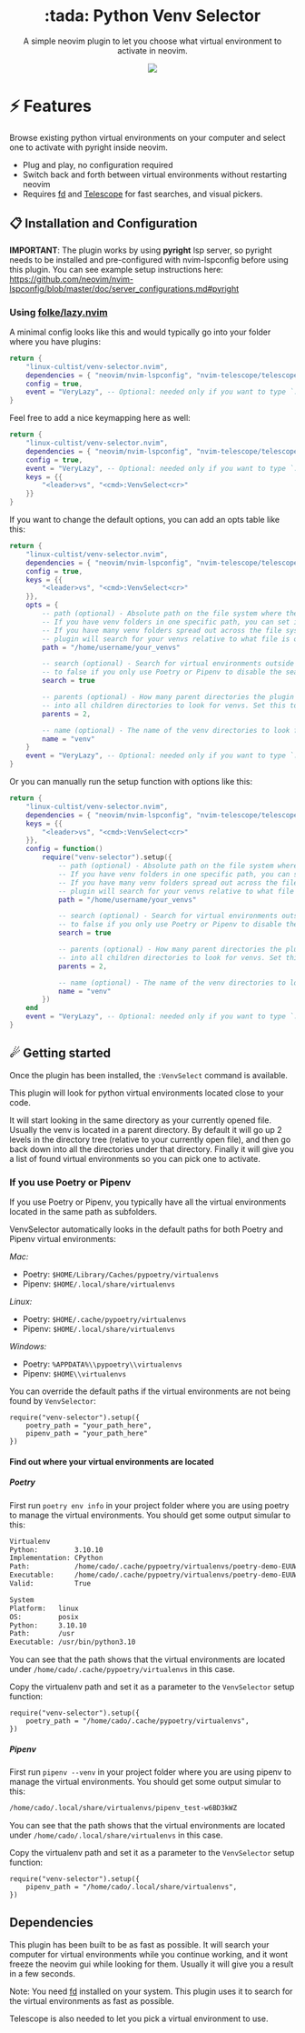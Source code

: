 <p align="center">
  <h1 align="center">:tada: Python Venv Selector</h2>
</p>

<p align="center">
	A simple neovim plugin to let you choose what virtual environment to activate in neovim.
</p>

<p align="center">
    <img src="venv-selector.png" />
</p>

# ⚡️ Features

Browse existing python virtual environments on your computer and select one to activate with pyright inside neovim.

- Plug and play, no configuration required
- Switch back and forth between virtual environments without restarting neovim
- Requires [fd](https://github.com/sharkdp/fd) and
  [Telescope](https://github.com/nvim-telescope/telescope.nvim) for fast searches, and visual pickers.

## 📋 Installation and Configuration

**IMPORTANT**: The plugin works by using **pyright** lsp server, so pyright needs to be installed and pre-configured with nvim-lspconfig
before using this plugin. You can see example setup instructions here: https://github.com/neovim/nvim-lspconfig/blob/master/doc/server_configurations.md#pyright

### Using [folke/lazy.nvim](https://github.com/folke/lazy.nvim)

A minimal config looks like this and would typically go into your folder where you have plugins:

```lua
return {
	"linux-cultist/venv-selector.nvim",
	dependencies = { "neovim/nvim-lspconfig", "nvim-telescope/telescope.nvim" },
	config = true,
	event = "VeryLazy", -- Optional: needed only if you want to type `:VenvSelect` without a keymapping
}
```

Feel free to add a nice keymapping here as well:

```lua
return {
	"linux-cultist/venv-selector.nvim",
	dependencies = { "neovim/nvim-lspconfig", "nvim-telescope/telescope.nvim" },
	config = true,
	event = "VeryLazy", -- Optional: needed only if you want to type `:VenvSelect` without a keymapping
	keys = {{
		"<leader>vs", "<cmd>:VenvSelect<cr>"
	}}
}
```

If you want to change the default options, you can add an opts table like this:

```lua
return {
	"linux-cultist/venv-selector.nvim",
	dependencies = { "neovim/nvim-lspconfig", "nvim-telescope/telescope.nvim" },
	config = true,
	keys = {{
		"<leader>vs", "<cmd>:VenvSelect<cr>"
	}},
	opts = {
		-- path (optional) - Absolute path on the file system where the plugin will look for venvs.
		-- If you have venv folders in one specific path, you can set it here to look only in that path.
		-- If you have many venv folders spread out across the file system, dont set this at all, and the
		-- plugin will search for your venvs relative to what file is open in the current buffer.
		path = "/home/username/your_venvs"

		-- search (optional) - Search for virtual environments outside of Poetry and Pipenv. You can set this
		-- to false if you only use Poetry or Pipenv to disable the search for other venvs, making the plugin faster.
		search = true

		-- parents (optional) - How many parent directories the plugin will go up, before traversing down
		-- into all children directories to look for venvs. Set this to 0 if you use an absolute path above.
		parents = 2,

		-- name (optional) - The name of the venv directories to look for. Can for example be set to ".venv".
		name = "venv"
	}
	event = "VeryLazy", -- Optional: needed only if you want to type `:VenvSelect` without a keymapping
}
```

Or you can manually run the setup function with options like this:

```lua
return {
	"linux-cultist/venv-selector.nvim",
	dependencies = { "neovim/nvim-lspconfig", "nvim-telescope/telescope.nvim" },
	keys = {{
		"<leader>vs", "<cmd>:VenvSelect<cr>"
	}},
	config = function()
		require("venv-selector").setup({
			-- path (optional) - Absolute path on the file system where the plugin will look for venvs.
			-- If you have venv folders in one specific path, you can set it here to look only in that path.
			-- If you have many venv folders spread out across the file system, dont set this at all, and the
			-- plugin will search for your venvs relative to what file is open in the current buffer.
			path = "/home/username/your_venvs"

			-- search (optional) - Search for virtual environments outside of Poetry and Pipenv. You can set this
			-- to false if you only use Poetry or Pipenv to disable the search for other venvs, making the plugin faster.
			search = true

			-- parents (optional) - How many parent directories the plugin will go up, before traversing down
			-- into all children directories to look for venvs. Set this to 0 if you use an absolute path above.
			parents = 2,

			-- name (optional) - The name of the venv directories to look for. Can for example be set to ".venv".
			name = "venv"
		})
	end
	event = "VeryLazy", -- Optional: needed only if you want to type `:VenvSelect` without a keymapping
}
```

## ☄ Getting started

Once the plugin has been installed, the `:VenvSelect` command is available.

This plugin will look for python virtual environments located close to your code.

It will start looking in the same directory as your currently opened file. Usually the venv is located in a parent
directory. By default it will go up 2 levels in the directory tree (relative to your currently open file), and then go back down into all the directories under that
directory. Finally it will give you a list of found virtual environments so you can pick one to activate.

### If you use Poetry or Pipenv

If you use Poetry or Pipenv, you typically have all the virtual environments located in the same path as subfolders.

VenvSelector automatically looks in the default paths for both Poetry and Pipenv virtual environments:

_Mac:_

- Poetry: `$HOME/Library/Caches/pypoetry/virtualenvs`
- Pipenv: `$HOME/.local/share/virtualenvs`

_Linux:_

- Poetry: `$HOME/.cache/pypoetry/virtualenvs`
- Pipenv: `$HOME/.local/share/virtualenvs`

_Windows:_

- Poetry: `%APPDATA%\\pypoetry\\virtualenvs`
- Pipenv: `$HOME\\virtualenvs`

You can override the default paths if the virtual environments are not being found by `VenvSelector`:

```
require("venv-selector").setup({
	poetry_path = "your_path_here",
	pipenv_path = "your_path_here"
})
```

#### Find out where your virtual environments are located

##### Poetry

First run `poetry env info` in your project folder where you are using poetry to manage the virtual environments. You
should get some output simular to this:

```bash
Virtualenv
Python:         3.10.10
Implementation: CPython
Path:           /home/cado/.cache/pypoetry/virtualenvs/poetry-demo-EUUW_nAM-py3.10
Executable:     /home/cado/.cache/pypoetry/virtualenvs/poetry-demo-EUUW_nAM-py3.10/bin/python
Valid:          True

System
Platform:   linux
OS:         posix
Python:     3.10.10
Path:       /usr
Executable: /usr/bin/python3.10

```

You can see that the path shows that the virtual environments are located under `/home/cado/.cache/pypoetry/virtualenvs` in this case.

Copy the virtualenv path and set it as a parameter to the `VenvSelector` setup function:

```
require("venv-selector").setup({
	poetry_path = "/home/cado/.cache/pypoetry/virtualenvs",
})
```

##### Pipenv

First run `pipenv --venv` in your project folder where you are using pipenv to manage the virtual environments. You
should get some output simular to this:

```bash
/home/cado/.local/share/virtualenvs/pipenv_test-w6BD3kWZ
```

You can see that the path shows that the virtual environments are located under `/home/cado/.local/share/virtualenvs` in this case.

Copy the virtualenv path and set it as a parameter to the `VenvSelector` setup function:

```
require("venv-selector").setup({
	pipenv_path = "/home/cado/.local/share/virtualenvs",
})
```

## Dependencies

This plugin has been built to be as fast as possible. It will search your computer for virtual environments while you
continue working, and it wont freeze the neovim gui while looking for them. Usually it will give you a result in a few seconds.

Note: You need [fd](https://github.com/sharkdp/fd) installed on your system. This plugin uses it to search for
the virtual environments as fast as possible.

Telescope is also needed to let you pick a virtual environment to use.
